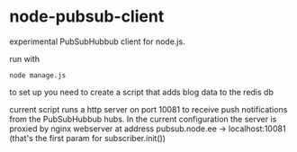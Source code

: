node-pubsub-client
==================

experimental PubSubHubbub client for node.js.

run with 

    node manage.js
    
to set up you need to create a script that adds blog data to the redis db

current script runs a http server on port 10081 to receive push notifications from the PubSubHubbub hubs. In the current configuration
the server is proxied by nginx webserver at address pubsub.node.ee -> localhost:10081 (that's the first param for subscriber.init())